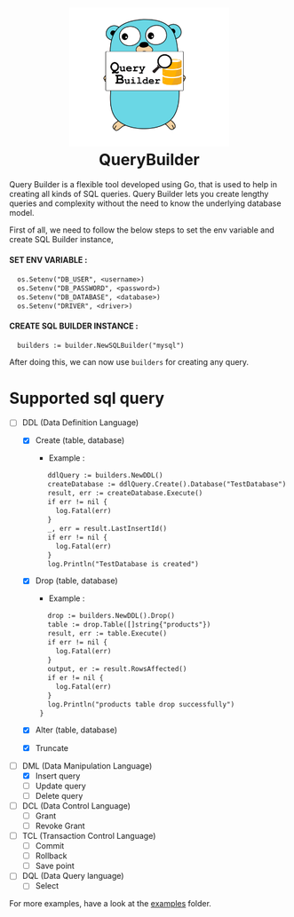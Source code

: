 <h1 align="center">
  <a href="https://github.com/Snehal1112/QueryBuilder"><img src="./querybuilder.png" alt="QueryBuilder" height="250px"></a>
  <br>
  QueryBuilder
  <br>
</h1>

Query Builder is a flexible tool developed using Go, that is used to help in creating all kinds of SQL queries. 
Query Builder lets you create lengthy queries and complexity without the need to know the underlying database model.

First of all, we need to follow the below steps to set the env variable and create SQL Builder instance,

#### SET ENV VARIABLE : 

```
  os.Setenv("DB_USER", <username>)
  os.Setenv("DB_PASSWORD", <password>)
  os.Setenv("DB_DATABASE", <database>)
  os.Setenv("DRIVER", <driver>)
```

#### CREATE SQL BUILDER INSTANCE :

```
  builders := builder.NewSQLBuilder("mysql")
```
After doing this, we can now use ```builders``` for creating any query.

# Supported sql query
  - [ ] DDL (Data Definition Language)
    - [X] Create (table, database)
    
      - Example :
       ```
          ddlQuery := builders.NewDDL()
          createDatabase := ddlQuery.Create().Database("TestDatabase")
          result, err := createDatabase.Execute()
          if err != nil {
            log.Fatal(err)
          }
          _, err = result.LastInsertId()
          if err != nil {
            log.Fatal(err)
          }
          log.Println("TestDatabase is created")
        ```
          
    - [X] Drop (table, database)
    
      - Example :
       ```
          drop := builders.NewDDL().Drop()
          table := drop.Table([]string{"products"})
          result, err := table.Execute()
          if err != nil {
            log.Fatal(err)
          }
          output, er := result.RowsAffected()
          if er != nil {
            log.Fatal(err)
          }
          log.Println("products table drop successfully")
        }
        ```
        
    - [X] Alter (table, database)
    - [X] Truncate
  - [ ] DML (Data Manipulation Language)
    - [x] Insert query 
    - [ ] Update query
    - [ ] Delete query
  - [ ] DCL (Data Control Language)
    - [ ] Grant
    - [ ] Revoke Grant
  - [ ] TCL (Transaction Control Language)
    - [ ] Commit
    - [ ] Rollback
    - [ ] Save point
  - [ ] DQL (Data Query language)
    - [ ] Select
    
 For more examples, have a look at the [examples](https://github.com/Snehal1112/QueryBuilder/tree/master/example) folder.